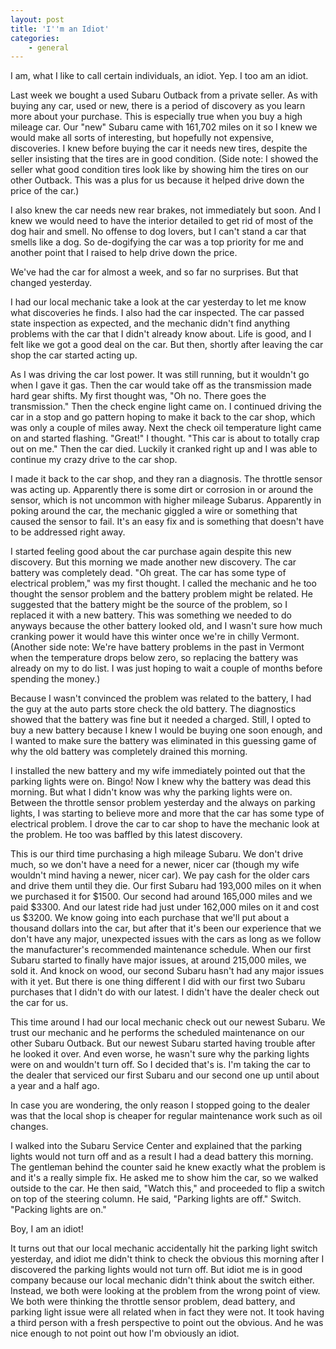 ```yaml
---
layout: post
title: 'I''m an Idiot'
categories:
    - general
---
```

I am, what I like to call certain individuals, an idiot. Yep. I too am an idiot. 

Last week we bought a used Subaru Outback from a private seller. As with buying any car, used or new, there is a period of discovery as you learn more about your purchase. This is especially true when you buy a high mileage car. Our "new" Subaru came with 161,702 miles on it so I knew we would make all sorts of interesting, but hopefully not expensive, discoveries. I knew before buying the car it needs new tires, despite the seller insisting that the tires are in good condition. (Side note: I showed the seller what good condition tires look like by showing him the tires on our other Outback. This was a plus for us because it helped drive down the price of the car.)

I also knew the car needs new rear brakes, not immediately but soon. And I knew we would need to have the interior detailed to get rid of most of the dog hair and smell. No offense to dog lovers, but I can't stand a car that smells like a dog. So de-dogifying the car was a top priority for me and another point that I raised to help drive down the price. 

We've had the car for almost a week, and so far no surprises. But that changed yesterday. 

I had our local mechanic take a look at the car yesterday to let me know what discoveries he finds. I also had the car inspected. The car passed state inspection as expected, and the mechanic didn't find anything problems with the car that I didn't already know about. Life is good, and I felt like we got a good deal on the car. But then, shortly after leaving the car shop the car started acting up.

As I was driving the car lost power. It was still running, but it wouldn't go when I gave it gas. Then the car would take off as the transmission made hard gear shifts. My first thought was, "Oh no. There goes the transmission." Then the check engine light came on. I continued driving the car in a stop and go pattern hoping to make it back to the car shop, which was only a couple of miles away. Next the check oil temperature light came on and started flashing. "Great!" I thought. "This car is about to totally crap out on me." Then the car died. Luckily it cranked right up and I was able to continue my crazy drive to the car shop.

I made it back to the car shop, and they ran a diagnosis. The throttle sensor was acting up. Apparently there is some dirt or corrosion in or around the sensor, which is not uncommon with higher mileage Subarus. Apparently in poking around the car, the mechanic giggled a wire or something that caused the sensor to fail. It's an easy fix and is something that doesn't have to be addressed right away. 

I started feeling good about the car purchase again despite this new discovery. But this morning we made another new discovery. The car battery was completely dead. "Oh great. The car has some type of electrical problem," was my first thought. I called the mechanic and he too thought the sensor problem and the battery problem might be related. He suggested that the battery might be the source of the problem, so I replaced it with a new battery. This was something we needed to do anyways because the other battery looked old, and I wasn't sure how much cranking power it would have this winter once we're in chilly Vermont. (Another side note: We're have battery problems in the past in Vermont when the temperature drops below zero, so replacing the battery was already on my to do list. I was just hoping to wait a couple of months before spending the money.)

Because I wasn't convinced the problem was related to the battery, I had the guy at the auto parts store check the old battery. The diagnostics showed that the battery was fine but it needed a charged. Still, I opted to buy a new battery because I knew I would be buying one soon enough, and I wanted to make sure the battery was eliminated in this guessing game of why the old battery was completely drained this morning.

I installed the new battery and my wife immediately pointed out that the parking lights were on. Bingo! Now I knew why the battery was dead this morning. But what I didn't know was why the parking lights were on. Between the throttle sensor problem yesterday and the always on parking lights, I was starting to believe more and more that the car has some type of electrical problem. I drove the car to car shop to have the mechanic look at the problem. He too was baffled by this latest discovery. 

This is our third time purchasing a high mileage Subaru. We don't drive much, so we don't have a need for a newer, nicer car (though my wife wouldn't mind having a newer, nicer car). We pay cash for the older cars and drive them until they die. Our first Subaru had 193,000 miles on it when we purchased it for $1500. Our second had around 165,000 miles and we paid $3300. And our latest ride had just under 162,000 miles on it and cost us $3200. We know going into each purchase that we'll put about a thousand dollars into the car, but after that it's been our experience that we don't have any major, unexpected issues with the cars as long as we follow the manufacturer's recommended maintenance schedule. When our first Subaru started to finally have major issues, at around 215,000 miles, we sold it. And knock on wood, our second Subaru hasn't had any major issues with it yet. But there is one thing different I did with our first two Subaru purchases that I didn't do with our latest. I didn't have the dealer check out the car for us.

This time around I had our local mechanic check out our newest Subaru. We trust our mechanic and he performs the scheduled maintenance on our other Subaru Outback. But our newest Subaru started having trouble after he looked it over. And even worse, he wasn't sure why the parking lights were on and wouldn't turn off. So I decided that's is. I'm taking the car to the dealer that serviced our first Subaru and our second one up until about a year and a half ago. 

In case you are wondering, the only reason I stopped going to the dealer was that the local shop is cheaper for regular maintenance work such as oil changes. 

I walked into the Subaru Service Center and explained that the parking lights would not turn off and as a result I had a dead battery this morning. The gentleman behind the counter said he knew exactly what the problem is and it's a really simple fix. He asked me to show him the car, so we walked outside to the car. He then said, "Watch this," and proceeded to flip a switch on top of the steering column. He said, "Parking lights are off." Switch. "Packing lights are on." 

Boy, I am an idiot!

It turns out that our local mechanic accidentally hit the parking light switch yesterday, and idiot me didn't think to check the obvious this morning after I discovered the parking lights would not turn off. But idiot me is in good company because our local mechanic didn't think about the switch either. Instead, we both were looking at the problem from the wrong point of view. We both were thinking the throttle sensor problem, dead battery, and parking light issue were all related when in fact they were not. It took having a third person with a fresh perspective to point out the obvious. And he was nice enough to not point out how I'm obviously an idiot.
